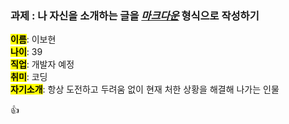 ### 과제 : 나 자신을 소개하는 글을 <u>_마크다운_</u> 형식으로 작성하기

<mark>**이름**</mark>: 이보현  
<mark>**나이**</mark>: 39  
<mark>**직업**</mark>: 개발자 예정  
<mark>**취미**</mark>: 코딩  
<mark>**자기소개**</mark>: 항상 도전하고 두려움 없이 현재 처한 상황을 해결해 나가는 인물

:+1:
